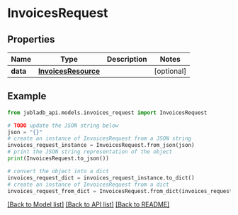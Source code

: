 # InvoicesRequest


## Properties

Name | Type | Description | Notes
------------ | ------------- | ------------- | -------------
**data** | [**InvoicesResource**](InvoicesResource.md) |  | [optional] 

## Example

```python
from jubladb_api.models.invoices_request import InvoicesRequest

# TODO update the JSON string below
json = "{}"
# create an instance of InvoicesRequest from a JSON string
invoices_request_instance = InvoicesRequest.from_json(json)
# print the JSON string representation of the object
print(InvoicesRequest.to_json())

# convert the object into a dict
invoices_request_dict = invoices_request_instance.to_dict()
# create an instance of InvoicesRequest from a dict
invoices_request_from_dict = InvoicesRequest.from_dict(invoices_request_dict)
```
[[Back to Model list]](../README.md#documentation-for-models) [[Back to API list]](../README.md#documentation-for-api-endpoints) [[Back to README]](../README.md)


